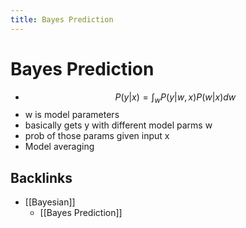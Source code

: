 ```yaml
---
title: Bayes Prediction
---
```


# Bayes Prediction
- $$P(y|x) = \int_{w}P(y|w,x)P(w|x)dw$$
- w is model parameters
- basically gets y with different model parms w
- prob of those params given input x
- Model averaging

## Backlinks
* [[Bayesian]]
	* [[Bayes Prediction]]

